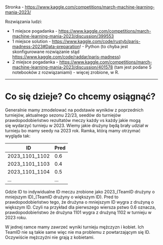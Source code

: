 Stronka - https://www.kaggle.com/competitions/march-machine-learning-mania-2023/


Rozwiązania ludzi:

* 1 miejsce pogadanka - https://www.kaggle.com/competitions/march-machine-learning-mania-2023/discussion/399553
* 1 miejsce solution - https://www.kaggle.com/code/rustyb/paris-madness-2023#Data-preparation! - Python
  (to chyba jest skonfigurowane rozwiązanie stąd https://www.kaggle.com/code/raddar/paris-madness)
* 2 miejsce pogadanka - https://www.kaggle.com/competitions/march-machine-learning-mania-2023/discussion/401578 (tam jest podane 5 notebooków z rozwiązaniami) - więcej zrobione, w R.


  



___
# Co się dzieje? Co chcemy osiągnąć?

Generalnie mamy zmodelować na podstawie wyników z poprzednich turniejów, aktualnego sezonu 22/23, seedów do turniejów prawdopodobieństwo rezultatów meczy każdy vs każdy jakie mogą się wydarzyć turnieju w 2023. Wiemy jakie drużyny będą brały udział w turnieju bo mamy seedy na 2023 rok. Ramka, którą mamy otrzymać wygląda tak:

ID | Pred
---|---
2023_1101_1102 | 0.6
2023_1101_1103 | 0.4
2023_1101_1104 | 0.5
... | ...

Gdzie ID to indywidualne ID meczu zrobione jako 2023_(TeamID drużyny o mniejszym ID)_(TeamID drużyny o większym ID). Pred to prawdopodobieństwo tego, że drużyna o mniejszym ID wygra z drużyną o większym ID. Czyli na przykład dla pierwszego wiersza pstwo 0.6 oznacza, prawdopodobieństwo że drużyna 1101 wygra z drużyną 1102 w turnieju w 2023 roku.

W jednej ramce mamy zawrzeć wyniki turnieju mężczyzn i kobiet. Ich TeamID nie są takie same więc nie ma problemu z powtarzającym się ID. Oczywiście mężczyźni nie grają z kobietami.


